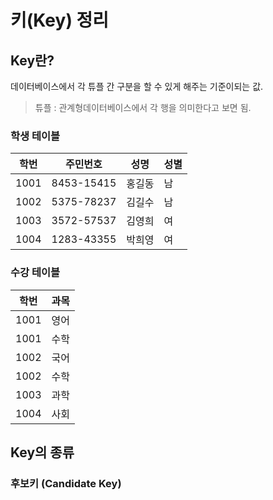 # 키(Key) 정리

## Key란?

데이터베이스에서 각 튜플 간 구분을 할 수 있게 해주는 기준이되는 값.
> 튜플 : 관계형데이터베이스에서 각 행을 의미한다고 보면 됨.

### 학생 테이블
학번|주민번호|성명|성별
---|---|---|---
1001|8453-15415|홍길동|남
1002|5375-78237|김길수|남
1003|3572-57537|김영희|여
1004|1283-43355|박희영|여

### 수강 테이블
학번|과목
---|---
1001|영어
1001|수학
1002|국어
1002|수학
1003|과학
1004|사회

## Key의 종류

### 후보키 (Candidate Key)


